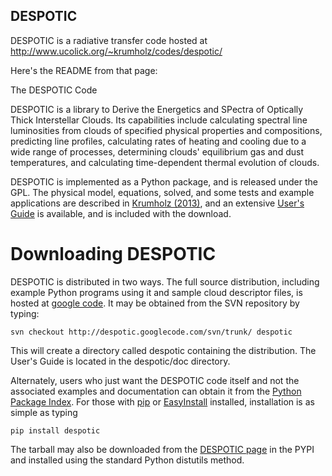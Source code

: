 DESPOTIC
--------

DESPOTIC is a radiative transfer code hosted at http://www.ucolick.org/~krumholz/codes/despotic/

Here's the README from that page:

The DESPOTIC Code

DESPOTIC is a library to Derive the Energetics and SPectra of Optically Thick
Interstellar Clouds. Its capabilities include calculating spectral line
luminosities from clouds of specified physical properties and compositions,
predicting line profiles, calculating rates of heating and cooling due to a
wide range of processes, determining clouds' equilibrium gas and dust
temperatures, and calculating time-dependent thermal evolution of clouds.

DESPOTIC is implemented as a Python package, and is released under the GPL. The
physical model, equations, solved, and some tests and example applications are
described in <a href="http://arxiv.org/abs/1304.2404">Krumholz (2013)</a>, and an
extensive <a href="source/UsersGuide.pdf">User's Guide</a> is available, and is
included with the download.


Downloading DESPOTIC
====================

DESPOTIC is distributed in two ways. The full source distribution, including
example Python programs using it and sample cloud descriptor files, is hosted
at <a href="https://code.google.com/p/despotic/">google code</a>. It may be
obtained from the SVN repository by typing:

`svn checkout http://despotic.googlecode.com/svn/trunk/ despotic`

This will create a directory called despotic containing the distribution. The
User's Guide is located in the despotic/doc directory.

Alternately, users who just want the DESPOTIC code itself and not the
associated examples and documentation can obtain it from the <a
href="https://pypi.python.org/">Python Package Index</a>. For those with <a
href="http://www.pip-installer.org">pip</a> or <a
href="http://peak.telecommunity.com/DevCenter/EasyInstall">EasyInstall</a>
installed, installation is as simple as typing

`pip install despotic`

The tarball may also be downloaded from the <a
href="https://pypi.python.org/pypi/DESPOTIC/">DESPOTIC page</a> in the PYPI and
installed using the standard Python distutils method.

